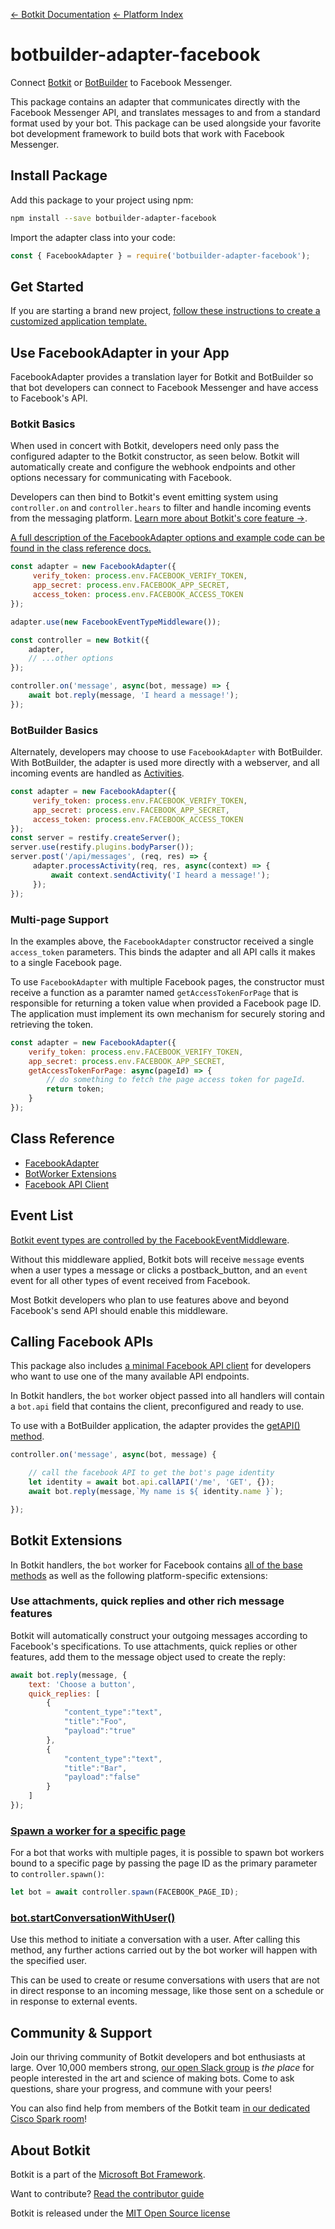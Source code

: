 [&larr; Botkit Documentation](../core.md)  [&larr; Platform Index](index.md) 

# botbuilder-adapter-facebook
Connect [Botkit](https://www.npmjs.com/package/botkit) or [BotBuilder](https://www.npmjs.com/package/botbuilder) to Facebook Messenger.

This package contains an adapter that communicates directly with the Facebook Messenger API,
and translates messages to and from a standard format used by your bot. This package can be used alongside your favorite bot development framework to build bots that work with Facebook Messenger.

## Install Package

Add this package to your project using npm:

```bash
npm install --save botbuilder-adapter-facebook
```

Import the adapter class into your code:

```javascript
const { FacebookAdapter } = require('botbuilder-adapter-facebook');
```

## Get Started

If you are starting a brand new project, [follow these instructions to create a customized application template.](https://botkit.ai/getstarted.html)

## Use FacebookAdapter in your App

FacebookAdapter provides a translation layer for Botkit and BotBuilder so that bot developers can connect to Facebook Messenger and have access to Facebook's API.

### Botkit Basics

When used in concert with Botkit, developers need only pass the configured adapter to the Botkit constructor, as seen below. Botkit will automatically create and configure the webhook endpoints and other options necessary for communicating with Facebook.

Developers can then bind to Botkit's event emitting system using `controller.on` and `controller.hears` to filter and handle incoming events from the messaging platform. [Learn more about Botkit's core feature &rarr;](../index.md).

[A full description of the FacebookAdapter options and example code can be found in the class reference docs.](../reference/facebook.md#create-a-new-facebookadapter)

```javascript
const adapter = new FacebookAdapter({
     verify_token: process.env.FACEBOOK_VERIFY_TOKEN,
     app_secret: process.env.FACEBOOK_APP_SECRET,
     access_token: process.env.FACEBOOK_ACCESS_TOKEN
});

adapter.use(new FacebookEventTypeMiddleware());

const controller = new Botkit({
    adapter,
    // ...other options
});

controller.on('message', async(bot, message) => {
    await bot.reply(message, 'I heard a message!');
});
```

### BotBuilder Basics

Alternately, developers may choose to use `FacebookAdapter` with BotBuilder. With BotBuilder, the adapter is used more directly with a webserver, and all incoming events are handled as [Activities](https://docs.microsoft.com/en-us/javascript/api/botframework-schema/activity?view=botbuilder-ts-latest).

```javascript
const adapter = new FacebookAdapter({
     verify_token: process.env.FACEBOOK_VERIFY_TOKEN,
     app_secret: process.env.FACEBOOK_APP_SECRET,
     access_token: process.env.FACEBOOK_ACCESS_TOKEN
});
const server = restify.createServer();
server.use(restify.plugins.bodyParser());
server.post('/api/messages', (req, res) => {
     adapter.processActivity(req, res, async(context) => {
         await context.sendActivity('I heard a message!');
     });
});
```

### Multi-page Support

In the examples above, the `FacebookAdapter` constructor received a single `access_token` parameters. This binds the adapter and all API calls it makes to a single Facebook page.

To use `FacebookAdapter` with multiple Facebook pages, the constructor must receive a function as a paramter named `getAccessTokenForPage` that is responsible for returning a token value when provided a Facebook page ID. The application must implement its own mechanism for securely storing and retrieving the token.

```javascript
const adapter = new FacebookAdapter({
    verify_token: process.env.FACEBOOK_VERIFY_TOKEN,
    app_secret: process.env.FACEBOOK_APP_SECRET,
    getAccessTokenForPage: async(pageId) => { 
        // do something to fetch the page access token for pageId.
        return token;
    }
});
```

## Class Reference

* [FacebookAdapter](../reference/facebook.md#facebookadapter)
* [BotWorker Extensions](../reference/facebook.md#facebookbotworker)
* [Facebook API Client](../reference/facebook.md#facebookapi)

## Event List

[Botkit event types are controlled by the FacebookEventMiddleware](../reference/facebook.md#facebookeventtypemiddleware).

Without this middleware applied, Botkit bots will receive `message` events when a user types a message or clicks a postback_button, and an `event` event for all other types of event received from Facebook.

Most Botkit developers who plan to use features above and beyond Facebook's send API should enable this middleware.

## Calling Facebook APIs

This package also includes [a minimal Facebook API client](../reference/facebook.md#facebookapi) for developers who want to use one of the many available API endpoints.

In Botkit handlers, the `bot` worker object passed into all handlers will contain a `bot.api` field that contains the client, preconfigured and ready to use.

To use with a BotBuilder application, the adapter provides the [getAPI() method](../reference/facebook.md#getapi).

```javascript
controller.on('message', async(bot, message) {

    // call the facebook API to get the bot's page identity
    let identity = await bot.api.callAPI('/me', 'GET', {});
    await bot.reply(message,`My name is ${ identity.name }`);

});
```

## Botkit Extensions

In Botkit handlers, the `bot` worker for Facebook contains [all of the base methods](../reference/core.md#BotWorker) as well as the following platform-specific extensions:

### Use attachments, quick replies and other rich message features

Botkit will automatically construct your outgoing messages according to Facebook's specifications. To use attachments, quick replies or other features, add them to the message object used to create the reply:

```javascript
await bot.reply(message, {
    text: 'Choose a button', 
    quick_replies: [
        {
            "content_type":"text",
            "title":"Foo",
            "payload":"true"
        },
        {
            "content_type":"text",
            "title":"Bar",
            "payload":"false"
        }
    ]
});
```

### [Spawn a worker for a specific page](../reference/facebook.md#create-a-new-facebookbotworker)

For a bot that works with multiple pages, it is possible to spawn bot workers bound to a specific page by passing the page ID as the primary parameter to `controller.spawn()`:

```javascript
let bot = await controller.spawn(FACEBOOK_PAGE_ID);
```

### [bot.startConversationWithUser()](../reference/facebook.md#startconversationwithuser)

Use this method to initiate a conversation with a user. After calling this method, any further actions carried out by the bot worker will happen with the specified user.

This can be used to create or resume conversations with users that are not in direct response to an incoming message, like those sent on a schedule or in response to external events.

## Community & Support

Join our thriving community of Botkit developers and bot enthusiasts at large.
Over 10,000 members strong, [our open Slack group](https://community.botkit.ai) is
_the place_ for people interested in the art and science of making bots.
Come to ask questions, share your progress, and commune with your peers!

You can also find help from members of the Botkit team [in our dedicated Cisco Spark room](https://eurl.io/#SyNZuomKx)!

## About Botkit

Botkit is a part of the [Microsoft Bot Framework](https://dev.botframework.com).

Want to contribute? [Read the contributor guide](https://github.com/howdyai/botkit/blob/master/CONTRIBUTING.md)

Botkit is released under the [MIT Open Source license](https://github.com/howdyai/botkit/blob/master/LICENSE.md)

